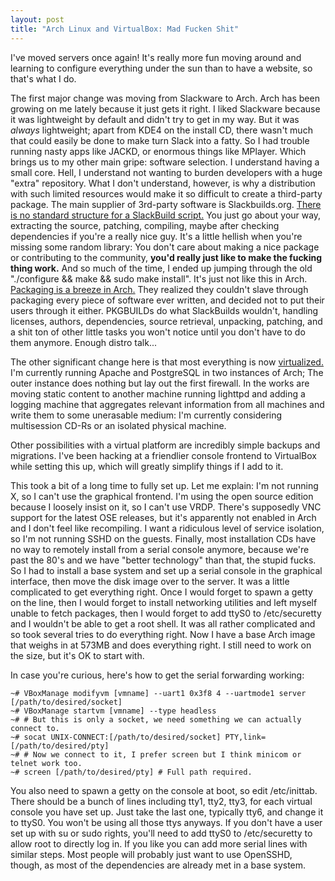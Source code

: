```yaml
---
layout: post
title: "Arch Linux and VirtualBox: Mad Fucken Shit"
---
```


I've moved servers once again! It's really more fun moving around and learning to configure everything under the sun than to have a website, so that's what I do.

The first major change was moving from Slackware to Arch. Arch has been growing on me lately because it just gets it right. I liked Slackware because it was lightweight by default and didn't try to get in my way. But it was *always* lightweight; apart from KDE4 on the install CD, there wasn't much that could easily be done to make turn Slack into a fatty. So I had trouble running nasty apps like JACKD, or enormous things like MPlayer. Which brings us to my other main gripe: software selection. I understand having a small core. Hell, I understand not wanting to burden developers with a huge "extra" repository. What I don't understand, however, is why a distribution with such limited resources would make it so difficult to create a third-party package. The main supplier of 3rd-party software is Slackbuilds.org. [There is no standard structure for a SlackBuild script.](http://www.slackwiki.org/Writing_A_SlackBuild_Script) You just go about your way, extracting the source, patching, compiling, maybe after checking dependencies if you're a really nice guy. It's a little hellish when you're missing some random library: You don't care about making a nice package or contributing to the community, **you'd really just like to make the fucking thing work.** And so much of the time, I ended up jumping through the old "./configure && make && sudo make install". It's just not like this in Arch. [Packaging is a breeze in Arch.](http://wiki.archlinux.org/index.php/Creating_Packages) They realized they couldn't slave through packaging every piece of software ever written, and decided not to put their users through it either. PKGBUILDs do what SlackBuilds wouldn't, handling licenses, authors, dependencies, source retrieval, unpacking, patching, and a shit ton of other little tasks you won't notice until you don't have to do them anymore. Enough distro talk...

The other significant change here is that most everything is now [virtualized.](http://virtualbox.org) I'm currently running Apache and PostgreSQL in two instances of Arch; The outer instance does nothing but lay out the first firewall. In the works are moving static content to another machine running lighttpd and adding a logging machine that aggregates relevant information from all machines and write them to some unerasable medium: I'm currently considering multisession CD-Rs or an isolated physical machine.

Other possibilities with a virtual platform are incredibly simple backups and migrations. I've been hacking at a friendlier console frontend to VirtualBox while setting this up, which will greatly simplify things if I add to it.

This took a bit of a long time to fully set up. Let me explain: I'm not running X, so I can't use the graphical frontend. I'm using the open source edition because I loosely insist on it, so I can't use VRDP. There's supposedly VNC support for the latest OSE releases, but it's apparently not enabled in Arch and I don't feel like recompiling. I want a ridiculous level of service isolation, so I'm not running SSHD on the guests. Finally, most installation CDs have no way to remotely install from a serial console anymore, because we're past the 80's and we have "better technology" than that, the stupid fucks. So I had to install a base system and set up a serial console in the graphical interface, then move the disk image over to the server. It was a little complicated to get everything right. Once I would forget to spawn a getty on the line, then I would forget to install networking utilities and left myself unable to fetch packages, then I would forget to add ttyS0 to /etc/securetty and I wouldn't be able to get a root shell. It was all rather complicated and so took several tries to do everything right. Now I have a base Arch image that weighs in at 573MB and does everything right. I still need to work on the size, but it's OK to start with.

In case you're curious, here's how to get the serial forwarding working:

	~# VBoxManage modifyvm [vmname] --uart1 0x3f8 4 --uartmode1 server [/path/to/desired/socket]
	~# VBoxManage startvm [vmname] --type headless
	~# # But this is only a socket, we need something we can actually connect to.
	~# socat UNIX-CONNECT:[/path/to/desired/socket] PTY,link=[/path/to/desired/pty]
	~# # Now we connect to it, I prefer screen but I think minicom or telnet work too.
	~# screen [/path/to/desired/pty] # Full path required.

You also need to spawn a getty on the console at boot, so edit /etc/inittab. There should be a bunch of lines including tty1, tty2, tty3, for each virtual console you have set up. Just take the last one, typically tty6, and change it to ttyS0. You won't be using all those ttys anyways. If you don't have a user set up with su or sudo rights, you'll need to add ttyS0 to /etc/securetty to allow root to directly log in. If you like you can add more serial lines with similar steps. Most people will probably just want to use OpenSSHD, though, as most of the dependencies are already met in a base system.
